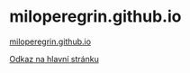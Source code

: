 # miloperegrin.github.io

<a href="miloperegrin.github.io">miloperegrin.github.io</a>

<a href="https://seznam.cz/">Odkaz na hlavní stránku</a>
